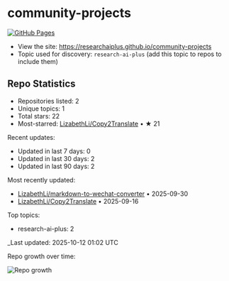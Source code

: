 # community-projects

[![GitHub Pages](https://img.shields.io/badge/Pages-live-brightgreen?logo=github)](https://researchaiplus.github.io/community-projects)

- View the site: https://researchaiplus.github.io/community-projects
- Topic used for discovery: `research-ai-plus` (add this topic to repos to include them)

<!-- STATS:START -->
## Repo Statistics

- Repositories listed: 2
- Unique topics: 1
- Total stars: 22
- Most-starred: [LizabethLi/Copy2Translate](https://github.com/LizabethLi/Copy2Translate) • ★ 21

Recent updates:
- Updated in last 7 days: 0
- Updated in last 30 days: 2
- Updated in last 90 days: 2

Most recently updated:
- [LizabethLi/markdown-to-wechat-converter](https://github.com/LizabethLi/markdown-to-wechat-converter) • 2025-09-30
- [LizabethLi/Copy2Translate](https://github.com/LizabethLi/Copy2Translate) • 2025-09-16

Top topics:
- research-ai-plus: 2

_Last updated: 2025-10-12 01:02 UTC

Repo growth over time:

![Repo growth](https://researchaiplus.github.io/community-projects/assets/trend.svg)
<!-- STATS:END -->
